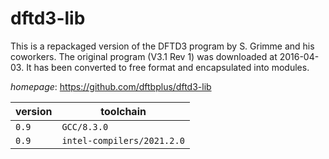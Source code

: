 # dftd3-lib

This is a repackaged version of the DFTD3 program by S. Grimme and his coworkers. The original program (V3.1 Rev 1) was downloaded at 2016-04-03. It has been converted to free format and encapsulated into modules.

*homepage*: <https://github.com/dftbplus/dftd3-lib>

version | toolchain
--------|----------
``0.9`` | ``GCC/8.3.0``
``0.9`` | ``intel-compilers/2021.2.0``

